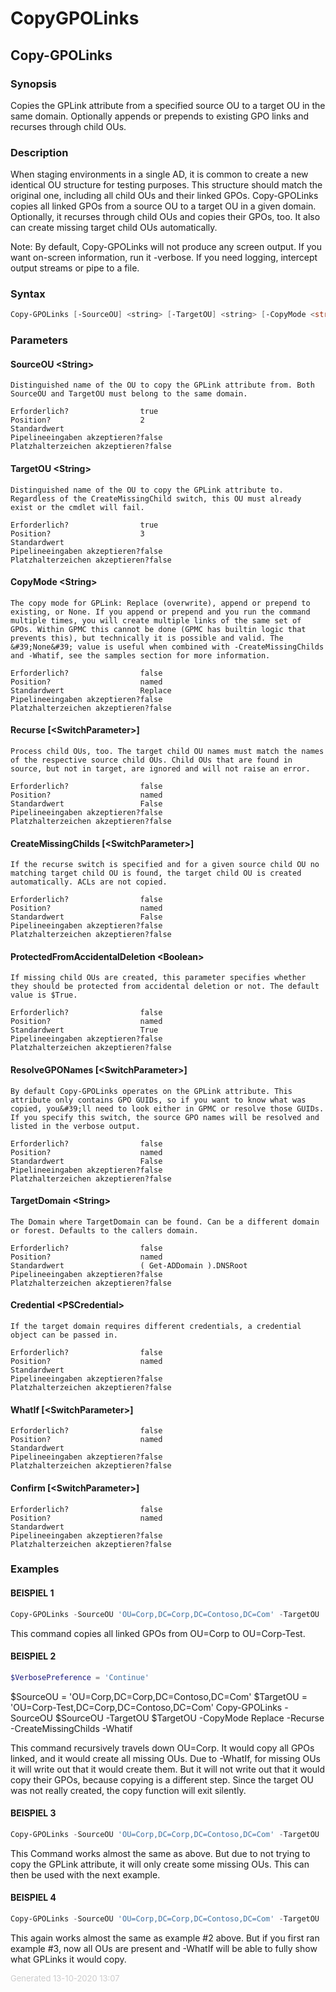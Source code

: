 ﻿# CopyGPOLinks

<a name="Copy-GPOLinks"></a>
## Copy-GPOLinks
### Synopsis
Copies the GPLink attribute from a specified source OU to a target OU in the same domain. Optionally appends or prepends to existing GPO links and recurses through child OUs.
### Description
When staging environments in a single AD, it is common to create a new identical OU structure for testing purposes. This structure should match the original one, including all child OUs and their linked GPOs. Copy-GPOLinks copies all linked GPOs from a source OU to a target OU in a given domain. Optionally, it recurses through child OUs and copies their GPOs, too. It also can create missing target child OUs automatically.

Note: By default, Copy-GPOLinks will not produce any screen output. If you want on-screen information, run it -verbose. If you need logging, intercept output streams or pipe to a file.

### Syntax
```powershell
Copy-GPOLinks [-SourceOU] <string> [-TargetOU] <string> [-CopyMode <string>] [-Recurse] [-CreateMissingChilds] [-ProtectedFromAccidentalDeletion <bool>] [-ResolveGPONames] [-TargetDomain <string>] [-Credential <pscredential>] [-WhatIf] [-Confirm] [<CommonParameters>]
```
### Parameters
#### SourceOU &lt;String&gt;
    Distinguished name of the OU to copy the GPLink attribute from. Both SourceOU and TargetOU must belong to the same domain.
    
    Erforderlich?                true
    Position?                    2
    Standardwert                 
    Pipelineeingaben akzeptieren?false
    Platzhalterzeichen akzeptieren?false
#### TargetOU &lt;String&gt;
    Distinguished name of the OU to copy the GPLink attribute to. Regardless of the CreateMissingChild switch, this OU must already exist or the cmdlet will fail.
    
    Erforderlich?                true
    Position?                    3
    Standardwert                 
    Pipelineeingaben akzeptieren?false
    Platzhalterzeichen akzeptieren?false
#### CopyMode &lt;String&gt;
    The copy mode for GPLink: Replace (overwrite), append or prepend to existing, or None. If you append or prepend and you run the command multiple times, you will create multiple links of the same set of GPOs. Within GPMC this cannot be done (GPMC has builtin logic that prevents this), but technically it is possible and valid. The &#39;None&#39; value is useful when combined with -CreateMissingChilds and -Whatif, see the samples section for more information.
    
    Erforderlich?                false
    Position?                    named
    Standardwert                 Replace
    Pipelineeingaben akzeptieren?false
    Platzhalterzeichen akzeptieren?false
#### Recurse [&lt;SwitchParameter&gt;]
    Process child OUs, too. The target child OU names must match the names of the respective source child OUs. Child OUs that are found in source, but not in target, are ignored and will not raise an error.
    
    Erforderlich?                false
    Position?                    named
    Standardwert                 False
    Pipelineeingaben akzeptieren?false
    Platzhalterzeichen akzeptieren?false
#### CreateMissingChilds [&lt;SwitchParameter&gt;]
    If the recurse switch is specified and for a given source child OU no matching target child OU is found, the target child OU is created automatically. ACLs are not copied.
    
    Erforderlich?                false
    Position?                    named
    Standardwert                 False
    Pipelineeingaben akzeptieren?false
    Platzhalterzeichen akzeptieren?false
#### ProtectedFromAccidentalDeletion &lt;Boolean&gt;
    If missing child OUs are created, this parameter specifies whether they should be protected from accidental deletion or not. The default value is $True.
    
    Erforderlich?                false
    Position?                    named
    Standardwert                 True
    Pipelineeingaben akzeptieren?false
    Platzhalterzeichen akzeptieren?false
#### ResolveGPONames [&lt;SwitchParameter&gt;]
    By default Copy-GPOLinks operates on the GPLink attribute. This attribute only contains GPO GUIDs, so if you want to know what was copied, you&#39;ll need to look either in GPMC or resolve those GUIDs. If you specify this switch, the source GPO names will be resolved and listed in the verbose output.
    
    Erforderlich?                false
    Position?                    named
    Standardwert                 False
    Pipelineeingaben akzeptieren?false
    Platzhalterzeichen akzeptieren?false
#### TargetDomain &lt;String&gt;
    The Domain where TargetDomain can be found. Can be a different domain or forest. Defaults to the callers domain.
    
    Erforderlich?                false
    Position?                    named
    Standardwert                 ( Get-ADDomain ).DNSRoot
    Pipelineeingaben akzeptieren?false
    Platzhalterzeichen akzeptieren?false
#### Credential &lt;PSCredential&gt;
    If the target domain requires different credentials, a credential object can be passed in.
    
    Erforderlich?                false
    Position?                    named
    Standardwert                 
    Pipelineeingaben akzeptieren?false
    Platzhalterzeichen akzeptieren?false
#### WhatIf [&lt;SwitchParameter&gt;]
    
    Erforderlich?                false
    Position?                    named
    Standardwert                 
    Pipelineeingaben akzeptieren?false
    Platzhalterzeichen akzeptieren?false
#### Confirm [&lt;SwitchParameter&gt;]
    
    Erforderlich?                false
    Position?                    named
    Standardwert                 
    Pipelineeingaben akzeptieren?false
    Platzhalterzeichen akzeptieren?false
### Examples
#### BEISPIEL 1 
```powershell
Copy-GPOLinks -SourceOU 'OU=Corp,DC=Corp,DC=Contoso,DC=Com' -TargetOU 'OU=Corp-Test,DC=Corp,DC=Contoso,DC=Com'

```
This command copies all linked GPOs from OU=Corp to OU=Corp-Test.
#### BEISPIEL 2 
```powershell
$VerbosePreference = 'Continue'

```
$SourceOU = 'OU=Corp,DC=Corp,DC=Contoso,DC=Com'
$TargetOU = 'OU=Corp-Test,DC=Corp,DC=Contoso,DC=Com'
Copy-GPOLinks -SourceOU $SourceOU -TargetOU $TargetOU -CopyMode Replace -Recurse -CreateMissingChilds -Whatif

This command recursively travels down OU=Corp. It would copy all GPOs linked, and it would create all missing OUs. Due to -WhatIf, for missing OUs it will write out that it would create them. But it will not write out that it would copy their GPOs, because copying is a different step. Since the target OU was not really created, the copy function will exit silently.
#### BEISPIEL 3 
```powershell
Copy-GPOLinks -SourceOU 'OU=Corp,DC=Corp,DC=Contoso,DC=Com' -TargetOU 'OU=Corp-Test,DC=Corp,DC=Contoso,DC=Com' -CreateMissingChilds -Recurse -CopyMode None

```
This Command works almost the same as above. But due to not trying to copy the GPLink attribute, it will only create some missing OUs. This can then be used with the next example.
#### BEISPIEL 4 
```powershell
Copy-GPOLinks -SourceOU 'OU=Corp,DC=Corp,DC=Contoso,DC=Com' -TargetOU 'OU=Corp-Test,DC=Corp,DC=Contoso,DC=Com' -Recurse -WhatIf

```
This again works almost the same as example #2 above. But if you first ran example #3, now all OUs are present and -WhatIf will be able to fully show what GPLinks it would copy.
<div style='font-size:small; color: #ccc'>Generated 13-10-2020 13:07</div>
